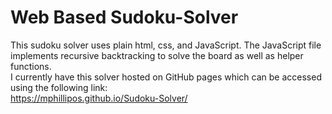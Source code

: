 # Web Based Sudoku-Solver
This sudoku solver uses plain html, css, and JavaScript. The JavaScript file implements recursive backtracking to solve the board as well as helper functions.  
I currently have this solver hosted on GitHub pages which can be accessed using the following link:  
https://mphillipos.github.io/Sudoku-Solver/